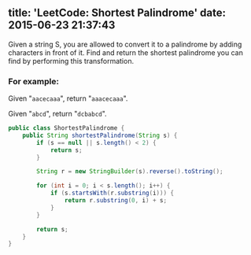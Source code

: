 title: 'LeetCode: Shortest Palindrome'
date: 2015-06-23 21:37:43
---
 Given a string S, you are allowed to convert it to a palindrome by adding characters in front of it. Find and return the shortest palindrome you can find by performing this transformation.

### For example:

Given "`aacecaaa`", return "`aaacecaaa`".

Given "`abcd`", return "`dcbabcd`".

```java
public class ShortestPalindrome {
    public String shortestPalindrome(String s) {
        if (s == null || s.length() < 2) {
            return s;
        }

        String r = new StringBuilder(s).reverse().toString();

        for (int i = 0; i < s.length(); i++) {
            if (s.startsWith(r.substring(i))) {
                return r.substring(0, i) + s;
            }
        }

        return s;
    }
}
```